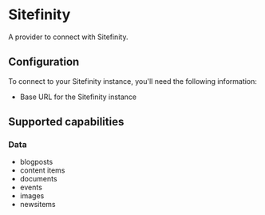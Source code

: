 # Sitefinity
A provider to connect with Sitefinity.

## Configuration
To connect to your Sitefinity instance, you'll need the following information:
* Base URL for the Sitefinity instance

## Supported capabilities

### Data
* blogposts
* content items
* documents
* events
* images
* newsitems


